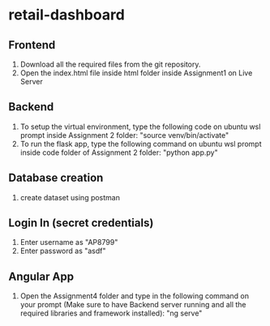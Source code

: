 # retail-dashboard

## Frontend
1. Download all the required files from the git repository.
2. Open the index.html file inside html folder inside Assignment1 on Live Server

## Backend
1. To setup the virtual environment, type the following code on ubuntu wsl prompt inside Assignment 2 folder:
    "source venv/bin/activate"
2. To run the flask app, type the following command on ubuntu wsl prompt inside code folder of Assignment 2 folder:
    "python app.py"

## Database creation
1. create dataset using postman

## Login In (secret credentials)
1. Enter username as "AP8799"
2. Enter password as "asdf"

## Angular App
1. Open the Assignment4 folder and type in the following command on your prompt (Make sure to have Backend server running and all the required libraries and framework installed):
    "ng serve"
